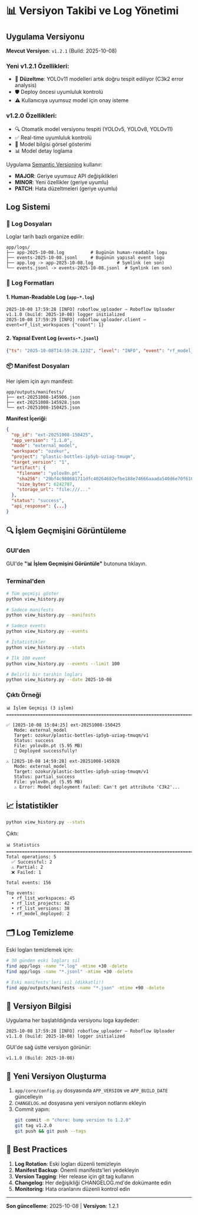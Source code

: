 # 📊 Versiyon Takibi ve Log Yönetimi

## Uygulama Versiyonu

**Mevcut Versiyon**: `v1.2.1` (Build: 2025-10-08)

### Yeni v1.2.1 Özellikleri:
- 🐛 **Düzeltme**: YOLOv11 modelleri artık doğru tespit ediliyor (C3k2 error analysis)
- 🛡️ Deploy öncesi uyumluluk kontrolü
- ⚠️ Kullanıcıya uyumsuz model için onay isteme

### v1.2.0 Özellikleri:
- 🔍 Otomatik model versiyonu tespiti (YOLOv5, YOLOv8, YOLOv11)
- ✅ Real-time uyumluluk kontrolü
- 🎨 Model bilgisi görsel gösterimi
- 📊 Model detay loglama

Uygulama [Semantic Versioning](https://semver.org/) kullanır:
- **MAJOR**: Geriye uyumsuz API değişiklikleri
- **MINOR**: Yeni özellikler (geriye uyumlu)
- **PATCH**: Hata düzeltmeleri (geriye uyumlu)

## Log Sistemi

### 📁 Log Dosyaları

Loglar tarih bazlı organize edilir:

```
app/logs/
├── app-2025-10-08.log          # Bugünün human-readable logu
├── events-2025-10-08.jsonl     # Bugünün yapısal event logu
├── app.log -> app-2025-10-08.log         # Symlink (en son)
└── events.jsonl -> events-2025-10-08.jsonl  # Symlink (en son)
```

### 📝 Log Formatları

#### 1. Human-Readable Log (`app-*.log`)
```
2025-10-08 17:59:28 [INFO] roboflow_uploader — Roboflow Uploader v1.1.0 (build: 2025-10-08) logger initialized
2025-10-08 17:59:29 [INFO] roboflow_uploader.client — event=rf_list_workspaces {"count": 1}
```

#### 2. Yapısal Event Log (`events-*.jsonl`)
```json
{"ts": "2025-10-08T14:59:28.123Z", "level": "INFO", "event": "rf_model_deployed", "workspace": "ozokur", "project": "a-xauau", "version": "12"}
```

### 📦 Manifest Dosyaları

Her işlem için ayrı manifest:

```
app/outputs/manifests/
├── ext-20251008-145906.json
├── ext-20251008-145928.json
└── ext-20251008-150425.json
```

**Manifest İçeriği:**
```json
{
  "op_id": "ext-20251008-150425",
  "app_version": "1.1.0",
  "mode": "external_model",
  "workspace": "ozokur",
  "project": "plastic-bottles-ip5yb-uziag-tmuqm",
  "target_version": "1",
  "artifact": {
    "filename": "yolov8n.pt",
    "sha256": "29bf4c988681711dfc40264682efbe188e74666aaada540d6e70f610eab08890",
    "size_bytes": 6242787,
    "storage_url": "file:///..."
  },
  "status": "success",
  "api_response": {...}
}
```

## 🔍 İşlem Geçmişini Görüntüleme

### GUI'den

GUI'de **"📊 İşlem Geçmişini Görüntüle"** butonuna tıklayın.

### Terminal'den

```bash
# Tüm geçmişi göster
python view_history.py

# Sadece manifests
python view_history.py --manifests

# Sadece events
python view_history.py --events

# İstatistikler
python view_history.py --stats

# İlk 100 event
python view_history.py --events --limit 100

# Belirli bir tarihin logları
python view_history.py --date 2025-10-08
```

### Çıktı Örneği

```
📊 İşlem Geçmişi (3 işlem)
================================================================================

✅ [2025-10-08 15:04:25] ext-20251008-150425
   Mode: external_model
   Target: ozokur/plastic-bottles-ip5yb-uziag-tmuqm/v1
   Status: success
   File: yolov8n.pt (5.95 MB)
   🚀 Deployed successfully!

⚠️ [2025-10-08 14:59:28] ext-20251008-145928
   Mode: external_model
   Target: ozokur/plastic-bottles-ip5yb-uziag-tmuqm/v1
   Status: partial_success
   File: yolov8n.pt (5.95 MB)
   ⚠️ Error: Model deployment failed: Can't get attribute 'C3k2'...
```

## 📈 İstatistikler

```bash
python view_history.py --stats
```

Çıktı:
```
📊 Statistics
================================================================================
Total operations: 5
  ✅ Successful: 2
  ⚠️ Partial: 2
  ❌ Failed: 1

Total events: 156

Top events:
  • rf_list_workspaces: 45
  • rf_list_projects: 42
  • rf_list_versions: 38
  • rf_model_deployed: 2
```

## 🗂️ Log Temizleme

Eski logları temizlemek için:

```bash
# 30 günden eski logları sil
find app/logs -name "*.log" -mtime +30 -delete
find app/logs -name "*.jsonl" -mtime +30 -delete

# Eski manifests'leri sil (dikkatli!)
find app/outputs/manifests -name "*.json" -mtime +90 -delete
```

## 🔐 Versiyon Bilgisi

Uygulama her başlatıldığında versiyonu loga kaydeder:

```
2025-10-08 17:59:28 [INFO] roboflow_uploader — Roboflow Uploader v1.1.0 (build: 2025-10-08) logger initialized
```

GUI'de sağ üstte versiyon görünür:
```
v1.1.0 (Build: 2025-10-08)
```

## 📝 Yeni Versiyon Oluşturma

1. `app/core/config.py` dosyasında `APP_VERSION` ve `APP_BUILD_DATE` güncelleyin
2. `CHANGELOG.md` dosyasına yeni versiyon notlarını ekleyin
3. Commit yapın:
   ```bash
   git commit -m "chore: bump version to 1.2.0"
   git tag v1.2.0
   git push && git push --tags
   ```

## 🎯 Best Practices

1. **Log Rotation**: Eski logları düzenli temizleyin
2. **Manifest Backup**: Önemli manifests'leri yedekleyin
3. **Version Tagging**: Her release için git tag kullanın
4. **Changelog**: Her değişikliği CHANGELOG.md'de dokümante edin
5. **Monitoring**: Hata oranlarını düzenli kontrol edin

---

**Son güncelleme**: 2025-10-08 | **Versiyon**: 1.2.1

